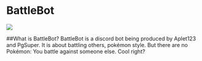 # BattleBot
![](http://i.imgur.com/SVfANcH.png)

##What is BattleBot?
BattleBot is a discord bot being produced by Aplet123 and PgSuper. It is about battling others, pokémon style. But there are no Pokémon: You battle against someone else. Cool right?
